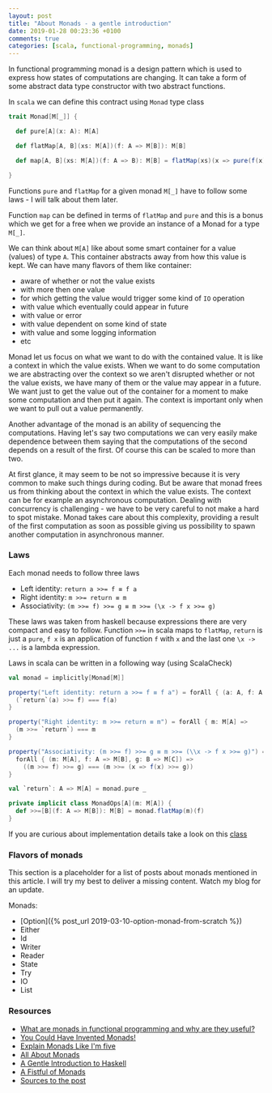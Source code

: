 ```yaml
---
layout: post
title: "About Monads - a gentle introduction"
date: 2019-01-28 00:23:36 +0100
comments: true
categories: [scala, functional-programming, monads]
---
```


In functional programming monad is a design pattern which is used to
express how states of computations are changing. It can take a form of some
abstract data type constructor with two abstract functions.

In `scala` we can define this contract using `Monad` type class
```scala
trait Monad[M[_]] {

  def pure[A](x: A): M[A]

  def flatMap[A, B](xs: M[A])(f: A => M[B]): M[B]

  def map[A, B](xs: M[A])(f: A => B): M[B] = flatMap(xs)(x => pure(f(x)))

}
```

Functions `pure` and `flatMap` for a given monad `M[_]` have to follow
some laws - I will talk about them later.

Function `map` can be defined
in terms of `flatMap` and `pure` and this is a bonus which we get for a free
when we provide an instance of a Monad for a type `M[_]`.

We can think about `M[A]` like about some smart container
for a value (values) of type `A`. This container abstracts away from how this value
is kept. We can have many flavors of them like container:

* aware of whether or not the value exists
* with more then one value
* for which getting the value would trigger some kind of `IO` operation
* with value which eventually could appear in future
* with value or error
* with value dependent on some kind of state
* with value and some logging information
* etc

Monad let us focus on what we want to do with the contained value. It is
like a context in which the value exists. When we want to do some computation
we are abstracting over the context so we aren't disrupted whether or
not the value exists, we have many of them or the value may appear in a future.
We want just to get the value out of the container for a moment to make
some computation and then put it again. The context is important only when
we want to pull out a value permanently.

Another advantage of the monad is an ability of sequencing the computations.
Having let's say two computations we can very easily make dependence
between them saying that the computations of the second depends on
a result of the first. Of course this can be scaled to more than two.

At first glance, it may seem to be not so impressive because it is
very common to make such things during coding. But be aware that monad
frees us from thinking about the context in which the value exists. The context
can be for example an asynchronous computation. Dealing with concurrency
is challenging - we have to be very careful to not make a hard to spot mistake.
Monad takes care about this complexity, providing a result of the
first computation as soon as possible giving us possibility to
spawn another computation in asynchronous manner.

### Laws
Each monad needs to follow three laws

* Left identity: `return a >>= f ≡ f a`
* Right identity: `m >>= return ≡ m`
* Associativity: `(m >>= f) >>= g ≡ m >>= (\x -> f x >>= g)`

These laws was taken from haskell because expressions there are very compact and
easy to follow. Function `>>=` in scala maps to `flatMap`, `return` is
just a `pure`, `f x` is an application of function `f` with `x` and the
last one `\x -> ...` is a lambda expression.

Laws in scala can be written in a following way (using ScalaCheck)
```scala
val monad = implicitly[Monad[M]]

property("Left identity: return a >>= f ≡ f a") = forAll { (a: A, f: A => M[B]) =>
  (`return`(a) >>= f) === f(a)
}

property("Right identity: m >>= return ≡ m") = forAll { m: M[A] =>
  (m >>= `return`) === m
}

property("Associativity: (m >>= f) >>= g ≡ m >>= (\\x -> f x >>= g)") =
  forAll { (m: M[A], f: A => M[B], g: B => M[C]) =>
    ((m >>= f) >>= g) === (m >>= (x => f(x) >>= g))
}

val `return`: A => M[A] = monad.pure _

private implicit class MonadOps[A](m: M[A]) {
  def >>=[B](f: A => M[B]): M[B] = monad.flatMap(m)(f)
}
```
If you are curious about implementation details take a look on this [class](https://raw.githubusercontent.com/ssledz/ssledz.github.io-src/master/monad-gentle-introduction/src/test/scala/monad/intro/AbstractMonadProperties.scala)

### Flavors of monads

This section is a placeholder for a list of posts about monads mentioned in
this article. I will try my best to deliver a missing content. Watch my blog
for an update.

Monads:

* [Option]({% post_url 2019-03-10-option-monad-from-scratch %})
* Either
* Id
* Writer
* Reader
* State
* Try
* IO
* List

### Resources

* [What are monads in functional programming and why are they useful?](https://www.quora.com/What-are-monads-in-functional-programming-and-why-are-they-useful-Are-they-a-generic-solution-to-the-problem-of-state-in-FP-or-Haskell-specific-Are-they-specific-to-Haskell-or-are-they-encountered-in-other-FP-languages)
* [You Could Have Invented Monads!](http://blog.sigfpe.com/2006/08/you-could-have-invented-monads-and.html)
* [Explain Monads Like I'm five](https://dev.to/theodesp/explain-monads-like-im-five)
* [All About Monads](https://wiki.haskell.org/All_About_Monads)
* [A Gentle Introduction to Haskell](https://www.haskell.org/tutorial/monads.html)
* [A Fistful of Monads](http://learnyouahaskell.com/a-fistful-of-monads)
* [Sources to the post](https://github.com/ssledz/ssledz.github.io-src/tree/master/monad-gentle-introduction)
